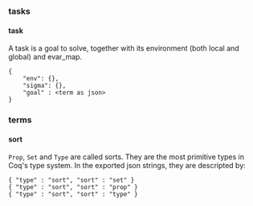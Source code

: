 ### tasks
#### task

A task is a goal to solve, together with its environment (both local and global) and evar_map.

```
{
    "env": {},
    "sigma": {},
    "goal" : <term as json>
}
```

### terms
#### sort

`Prop`, `Set` and `Type` are called sorts. They are the most primitive types in Coq's type system. In the exported json strings, they are descripted by:

```
{ "type" : "sort", "sort" : "set" }
{ "type" : "sort", "sort" : "prop" }
{ "type" : "sort", "sort" : "type" }
```
